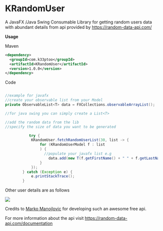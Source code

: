 # KRandomUser
A JavaFX /Java Swing Consumable Library for getting random users data with abundant details from api provided by https://random-data-api.com/

**Usage** 

Maven

``` xml
<dependency>
  <groupId>com.k33ptoo</groupId>
  <artifactId>KRandomUser</artifactId>
  <version>1.0.0</version>
</dependency>

```

Code

``` java

//example for javafx
//create your observable list from your Model
private ObservableList<T> data = FXCollections.observableArrayList();

//for java swing you can simply create a List<T>

//add the random data from the lib
//specify the size of data you want to be generated

           try {
            KRandomUser.fetchRandomUserList(30, list -> {
                for (KRandomUserModel f : list
                ) {
                  //populate your javafx list e.g
                    data.add(new T(f.getFirstName() + " " + f.getLastName(), f.getPhoneNumber(), f.getEmail() /*etc*/));
                }
            });
        } catch (Exception e) {
            e.printStackTrace();
        }

```
Other user details are as follows

![](https://github.com/k33ptoo/KRandomUser/blob/main/getMore.png)

Credits to [Marko Manojlovic](https://github.com/thecookieorg) for developing such an awesome free api.

For more information about the api visit https://random-data-api.com/documentation